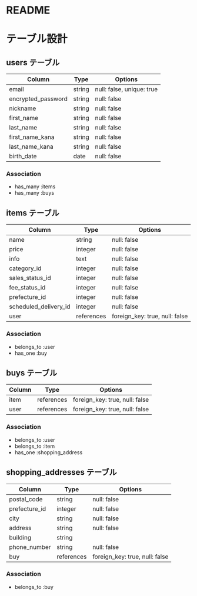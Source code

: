 # README

# テーブル設計

## users テーブル

| Column             | Type       | Options                   |
| ------------------ | ---------- | ------------------------- |
| email              | string     | null: false, unique: true |
| encrypted_password | string     | null: false               |
| nickname           | string     | null: false               |
| first_name         | string     | null: false               |
| last_name          | string     | null: false               |
| first_name_kana    | string     | null: false               |
| last_name_kana     | string     | null: false               |
| birth_date         | date       | null: false               |

### Association

- has_many :items
- has_many :buys

## items テーブル

| Column                | Type          | Options                        |
| --------------------- | ------------- | ------------------------------ |
| name                  | string        | null: false                    |
| price                 | integer       | null: false                    |
| info                  | text          | null: false                    |
| category_id           | integer       | null: false                    |
| sales_status_id       | integer       | null: false                    |
| fee_status_id         | integer       | null: false                    |
| prefecture_id         | integer       | null: false                    |
| scheduled_delivery_id | integer       | null: false                    |
| user                  | references    | foreign_key: true, null: false |

### Association

- belongs_to :user
- has_one :buy

## buys テーブル

| Column                | Type          | Options                        |
| --------------------- | ------------- | ------------------------------ |
| item                  | references    | foreign_key: true, null: false |
| user                  | references    | foreign_key: true, null: false |

### Association

- belongs_to :user
- belongs_to :item
- has_one :shopping_address

## shopping_addresses テーブル

| Column                | Type          | Options                        |
| --------------------- | ------------- | ------------------------------ |
| postal_code           | string        | null: false                    |
| prefecture_id         | integer       | null: false                    |
| city                  | string        | null: false                    |
| address               | string        | null: false                    |
| building              | string        |                                |
| phone_number          | string        | null: false                    |
| buy                   | references    | foreign_key: true, null: false |

### Association

- belongs_to :buy